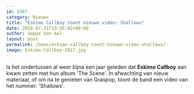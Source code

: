 ```yaml
---
id: 5367
category: Nieuws
title: "Eskimo Callboy toont nieuwe video: Shallows"
date: 2018-07-31T13:56:42+00:00
author: Seppe Van Ael
layout: post
permalink: /news/eskimo-callboy-toont-nieuwe-video-shallows/
image: Eskimo-Callboy-2017.jpg
---
```

Is het ondertussen al weer bijna een jaar geleden dat **Eskimo Callboy** aan kwam zetten met hun album 'The Scene'. In afwachting van nieuw materiaal, of om na te genieten van Graspop, toont de band een video van het nummer: 'Shallows'.
